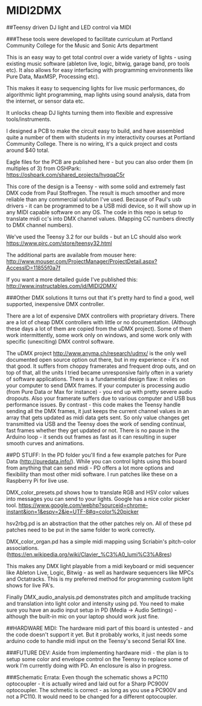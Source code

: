 # MIDI2DMX

##Teensy driven DJ light and LED control via MIDI

###These tools were developed to facilitate curriculum at Portland Community College for the Music and Sonic Arts department

This is an easy way to get total control over a wide variety of lights - using existing music software (ableton live, logic, bitwig, garage band, pro tools etc). It also allows for easy interfacing with programming environments like Pure Data, MaxMSP, Processing etc).

This makes it easy to sequencing lights for live music performances, do algorithmic light programming, map lights using sound analysis, data from the internet, or sensor data etc.

It unlocks cheap DJ lights turning them into flexible and expressive tools/instruments.

I designed a PCB to make the circuit easy to build, and have assembled quite a number of them with students in my interactivity courses at Portland Community College. There is no wiring, it's a quick project and costs around $40 total.

Eagle files for the PCB are published here - but you can also order them (in multiples of 3) from OSHPark: https://oshpark.com/shared_projects/hyqqaC5r

This core of the design is a Teensy - with some solid and extremely fast DMX code from Paul Stoffregen. The result is much smoother and more reliable than any commercial solution I've used. Because of Paul's usb drivers - it can be programmed to be a USB midi device, so it will show up in any MIDI capable software on any OS. The code in this repo is setup to translate midi cc's into DMX channel values. (Mapping CC numbers directly to DMX channel numbers).

We've used the Teensy 3.2 for our builds - but an LC should also work https://www.pjrc.com/store/teensy32.html

The additional parts are available from mouser here: http://www.mouser.com/ProjectManager/ProjectDetail.aspx?AccessID=11855f0a7f

If you want a more detailed guide I've published this: http://www.instructables.com/id/MIDI2DMX/


###Other DMX solutions
It turns out that it's pretty hard to find a good, well supported, inexpensive DMX controller.

There are a lot of expensive DMX controllers with proprietary drivers. There are a lot of cheap DMX controllers with little or no documentation. (Although these days a lot of them are copied from the uDMX project). Some of them work intermittently, some work only on windows, and some work only with specific (unexciting) DMX control software.

The uDMX project http://www.anyma.ch/research/udmx/ is the only well documented open source option out there, but in my experience - it's not that good. It suffers from choppy framerates and frequent drop outs, and on top of that, all the units I tried became unresponsive fairly often in a variety of software applications. There is a fundamental design flaw: it relies on your computer to send DMX frames. If your computer is processing audio (from Pure Data or Max for instance) - you end up with pretty severe audio dropouts. Also your framerate suffers due to various computer and USB bus performance issues. By contrast - this code makes the Teensy handle sending all the DMX frames, it just keeps the current channel values in an array that gets updated as midi data gets sent. So only value changes get transmitted via USB and the Teensy does the work of sending continual, fast frames whether they get updated or not. There is no pause in the Arduino loop - it sends out frames as fast as it can resulting in super smooth curves and animations.


##PD STUFF:
In the PD folder you'll find a few example patches for Pure Data (http://puredata.info/). While you can control lights using this board from anything that can send midi - PD offers a lot more options and flexibility than most other midi software. I run patches like these on a Raspberry Pi for live use.

DMX_color_presets.pd shows how to translate RGB and HSV color values into messages you can send to your lights. Google has a nice color picker tool. https://www.google.com/webhp?sourceid=chrome-instant&ion=1&espv=2&ie=UTF-8#q=color%20picker

hsv2rbg.pd is an abstraction that the other patches rely on. All of these pd patches need to be put in the same folder to work correctly.

DMX_color_organ.pd has a simple midi mapping using Scriabin's pitch-color associations. (https://en.wikipedia.org/wiki/Clavier_%C3%A0_lumi%C3%A8res)

This makes any DMX light playable from a midi keyboard or midi sequencer like Ableton Live, Logic, Bitwig - as well as hardware sequencers like MPCs and Octatracks. This is my preferred method for programming custom light shows for live PA's.

Finally DMX_audio_analysis.pd demonstrates pitch and amplitude tracking and translation into light color and intensity using pd. You need to make sure you have an audio input setup in PD (Media -> Audio Settings) - although the built-in mic on your laptop should work just fine.

##HARDWARE MIDI:
The hardware midi part of this board is untested - and the code doesn't support it yet. But it probably works, it just needs some arduino code to handle midi input on the Teensy's second Serial RX line.

###FUTURE DEV:
Aside from implementing hardware midi - the plan is to setup some color and envelope control on the Teensy to replace some of work I'm currently doing with PD. An enclosure is also in progress.

###Schematic Errata:
Even though the schematic shows a PC110 optocoupler - it is actually wired and laid out for a Sharp PC900V optocoupler. The schmetic is correct - as long as you use a PC900V and not a PC110. It would need to be changed for a different optocoupler.
